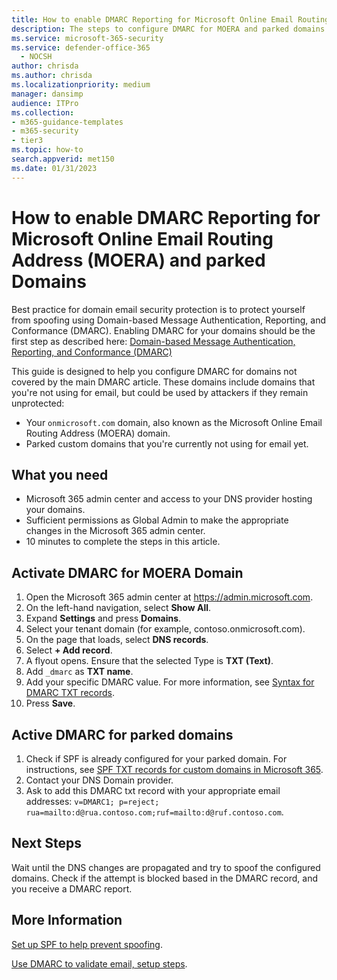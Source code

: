 ```yaml
---
title: How to enable DMARC Reporting for Microsoft Online Email Routing Address (MOERA) and parked Domains
description: The steps to configure DMARC for MOERA and parked domains.
ms.service: microsoft-365-security
ms.service: defender-office-365
  - NOCSH
author: chrisda
ms.author: chrisda
ms.localizationpriority: medium
manager: dansimp
audience: ITPro
ms.collection: 
- m365-guidance-templates
- m365-security
- tier3
ms.topic: how-to
search.appverid: met150
ms.date: 01/31/2023
---
```


# How to enable DMARC Reporting for Microsoft Online Email Routing Address (MOERA) and parked Domains

Best practice for domain email security protection is to protect yourself from spoofing using Domain-based Message Authentication, Reporting, and Conformance (DMARC). Enabling DMARC for your domains should be the first step as described here: [Domain-based Message Authentication, Reporting, and Conformance (DMARC)](../email-authentication-dmarc-configure.md)

This guide is designed to help you configure DMARC for domains not covered by the main DMARC article. These domains include domains that you're not using for email, but could be used by attackers if they remain unprotected:

- Your `onmicrosoft.com` domain, also known as the Microsoft Online Email Routing Address (MOERA) domain.
- Parked custom domains that you're currently not using for email yet.

## What you need

- Microsoft 365 admin center and access to your DNS provider hosting your domains.
- Sufficient permissions as Global Admin to make the appropriate changes in the Microsoft 365 admin center.
- 10 minutes to complete the steps in this article.

## Activate DMARC for MOERA Domain

1. Open the Microsoft 365 admin center at <https://admin.microsoft.com>.
1. On the left-hand navigation, select **Show All**.
1. Expand **Settings** and press **Domains**.
1. Select your tenant domain (for example, contoso.onmicrosoft.com).
1. On the page that loads, select **DNS records**.
1. Select **+ Add record**.
1. A flyout opens. Ensure that the selected Type is **TXT (Text)**.
1. Add `_dmarc` as **TXT name**.
1. Add your specific DMARC value. For more information, see [Syntax for DMARC TXT records](../email-authentication-dmarc-configure.md#syntax-for-dmarc-txt-records).
1. Press **Save**.

## Active DMARC for parked domains

1. Check if SPF is already configured for your parked domain. For instructions, see [SPF TXT records for custom domains in Microsoft 365](../email-authentication-spf-configure.md#spf-txt-records-for-custom-domains-in-microsoft-365).
1. Contact your DNS Domain provider.
1. Ask to add this DMARC txt record with your appropriate email addresses: `v=DMARC1; p=reject; rua=mailto:d@rua.contoso.com;ruf=mailto:d@ruf.contoso.com`.

## Next Steps

Wait until the DNS changes are propagated and try to spoof the configured domains. Check if the attempt is blocked based in the DMARC record, and you receive a DMARC report.

## More Information

[Set up SPF to help prevent spoofing](../email-authentication-spf-configure.md).

[Use DMARC to validate email, setup steps](../email-authentication-dmarc-configure.md).
